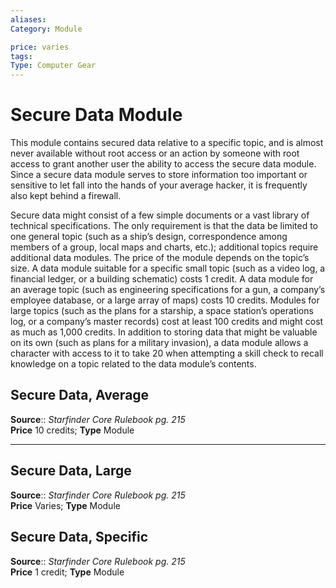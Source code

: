 ```yaml
---
aliases: 
Category: Module

price: varies
tags: 
Type: Computer Gear
---
```


# Secure Data Module

This module contains secured data relative to a specific topic, and is almost never available without root access or an action by someone with root access to grant another user the ability to access the secure data module. Since a secure data module serves to store information too important or sensitive to let fall into the hands of your average hacker, it is frequently also kept behind a firewall.

Secure data might consist of a few simple documents or a vast library of technical specifications. The only requirement is that the data be limited to one general topic (such as a ship’s design, correspondence among members of a group, local maps and charts, etc.); additional topics require additional data modules. The price of the module depends on the topic’s size. A data module suitable for a specific small topic (such as a video log, a financial ledger, or a building schematic) costs 1 credit. A data module for an average topic (such as engineering specifications for a gun, a company’s employee database, or a large array of maps) costs 10 credits. Modules for large topics (such as the plans for a starship, a space station’s operations log, or a company’s master records) cost at least 100 credits and might cost as much as 1,000 credits. In addition to storing data that might be valuable on its own (such as plans for a military invasion), a data module allows a character with access to it to take 20 when attempting a skill check to recall knowledge on a topic related to the data module’s contents.

## Secure Data, Average

**Source**:: _Starfinder Core Rulebook pg. 215_  
**Price** 10 credits; **Type** Module

---

## Secure Data, Large

**Source**:: _Starfinder Core Rulebook pg. 215_  
**Price** Varies; **Type** Module

## Secure Data, Specific

**Source**:: _Starfinder Core Rulebook pg. 215_  
**Price** 1 credit; **Type** Module

